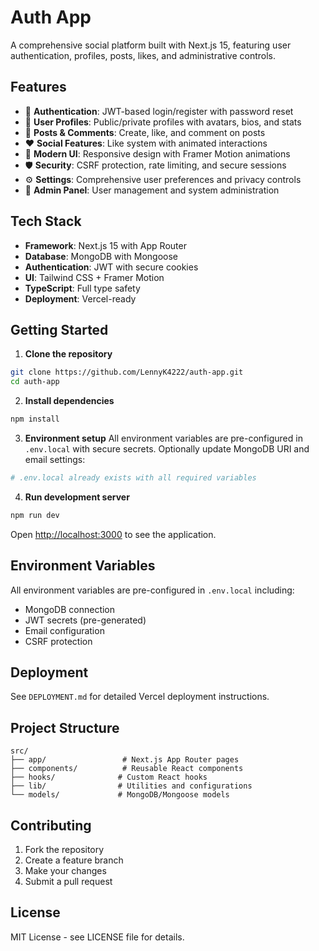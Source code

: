 # Auth App

A comprehensive social platform built with Next.js 15, featuring user authentication, profiles, posts, likes, and administrative controls.

## Features

- 🔐 **Authentication**: JWT-based login/register with password reset
- 👥 **User Profiles**: Public/private profiles with avatars, bios, and stats  
- 📝 **Posts & Comments**: Create, like, and comment on posts
- ❤️ **Social Features**: Like system with animated interactions
- 🎨 **Modern UI**: Responsive design with Framer Motion animations
- 🛡️ **Security**: CSRF protection, rate limiting, and secure sessions
- ⚙️ **Settings**: Comprehensive user preferences and privacy controls
- 👑 **Admin Panel**: User management and system administration

## Tech Stack

- **Framework**: Next.js 15 with App Router
- **Database**: MongoDB with Mongoose
- **Authentication**: JWT with secure cookies
- **UI**: Tailwind CSS + Framer Motion
- **TypeScript**: Full type safety
- **Deployment**: Vercel-ready

## Getting Started

1. **Clone the repository**
```bash
git clone https://github.com/LennyK4222/auth-app.git
cd auth-app
```

2. **Install dependencies**
```bash
npm install
```

3. **Environment setup**
All environment variables are pre-configured in `.env.local` with secure secrets.
Optionally update MongoDB URI and email settings:
```bash
# .env.local already exists with all required variables
```

4. **Run development server**
```bash
npm run dev
```

Open [http://localhost:3000](http://localhost:3000) to see the application.

## Environment Variables

All environment variables are pre-configured in `.env.local` including:
- MongoDB connection
- JWT secrets (pre-generated)
- Email configuration
- CSRF protection

## Deployment

See `DEPLOYMENT.md` for detailed Vercel deployment instructions.

## Project Structure

```
src/
├── app/                 # Next.js App Router pages
├── components/          # Reusable React components
├── hooks/              # Custom React hooks
├── lib/                # Utilities and configurations
└── models/             # MongoDB/Mongoose models
```

## Contributing

1. Fork the repository
2. Create a feature branch
3. Make your changes
4. Submit a pull request

## License

MIT License - see LICENSE file for details.
